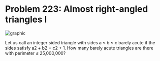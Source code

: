 # Problem 223: Almost right-angled triangles I

![graphic](img223.gif)

Let us call an integer sided triangle with sides a ≤ b ≤ c barely acute
if the sides satisfy a2 + b2 = c2 + 1. How many barely acute triangles
are there with perimeter ≤ 25,000,000?